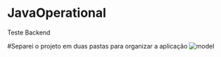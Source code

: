# JavaOperational
Teste Backend

#Separei o projeto em duas pastas para organizar a aplicação
![model](https://github.com/GabrielR4SH/JavaOperational/assets/59832080/d07c5942-3b15-4ef6-9990-0cea5f3e3878)
